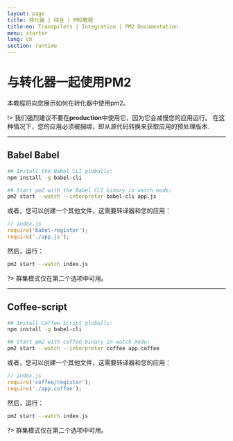 ```yaml
---
layout: page
title: 转化器 | 综合 | PM2教程
title-en: Transpilers | Integration | PM2 Documentation
menu: starter
lang: ch
section: runtime
---
```


# 与转化器一起使用PM2

本教程将向您展示如何在转化器中使用pm2。

!> 我们强烈建议不要在**production**中使用它，因为它会减慢您的应用运行。 在这种情况下，您的应用必须被捆绑，即从源代码转换来获取应用的预处理版本.

---

## Babel Babel

```bash
## Install the Babel CLI globally:
npm install -g babel-cli

## Start pm2 with the Babel CLI binary in watch mode:
pm2 start --watch --interpreter babel-cli app.js
```

或者，您可以创建一个其他文件，这需要转译器和您的应用：
```javascript
// index.js
require('babel-register');
require('./app.js');
```
然后，运行：
```bash
pm2 start --watch index.js
```

?> 群集模式仅在第二个选项中可用。

---

## Coffee-script

```bash
## Install Coffee Script globally:
npm install -g babel-cli

## Start pm2 with coffee binary in watch mode:
pm2 start --watch --interpreter coffee app.coffee
```

或者，您可以创建一个其他文件，这需要转译器和您的应用：
```javascript
// index.js
require('coffee/register');
require('./app.coffee');
```
然后，运行：
```bash
pm2 start --watch index.js
```

?> 群集模式仅在第二个选项中可用。